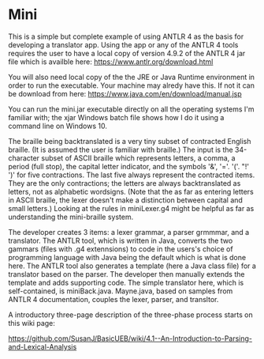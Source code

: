 # Mini
This is a simple but complete example of using ANTLR 4 as the basis for developing a translator app. Using the app or any of the ANTLR 4 tools requires the user to have  a local copy of version 4.9.2 of the ANTLR 4 jar file which is availble here: https://www.antlr.org/download.html

You will also need local copy of the the JRE or Java Runtime environment in order to run the executable. Your machine may alredy have this. If not it can be download from here: https://www.java.com/en/download/manual.jsp

You can run the mini.jar executable directly on all the operating systems I'm familiar with; the xjar Windows batch file shows how I do it using a command line  on Windows 10.

The braille being backtranslated is a very tiny subset of contracted English braille. (It is assumed the user is familiar with braille.) The input is the 34-character subset of ASCII braille which represents letters, a comma, a period (full stop), the capital letter indicator, and the symbols '&', '='. '('. "!' ')' for five contractions.  The last five always represent the contracted items.  They are the only contractions; the letters are always backtranslated as letters, not as alphabetic wordsigns. (Note that the as far as entering letters in ASCII braille, the lexer doesn't make a distinction between  capital and  small letters.)  Looking at the rules in miniLexer.g4 might be helpful as far as understanding the mini-braille system.

The developer creates 3 items: a lexer grammar, a parser grmmmar, and a translator. The ANTLR tool, which is written in Java, converts the two gammars (files with .g4 extennsions) to code in the users's choice of programming language with Java being the default which is what is done here. The ANTLR tool also generates a template (here a Java class file) for a translator based on the parser. The developer then manually extends the template and adds supporting code. The simple translator here,  which is self-contained, is miniBack.java. Mayne.java, based on samples from ANTLR 4 documentation, couples the lexer, parser, and transltor.

A introductory three-page description of the three-phase  process starts on this wiki page:

https://github.com/SusanJ/BasicUEB/wiki/4.1--An-Introduction-to-Parsing-and-Lexical-Analysis

